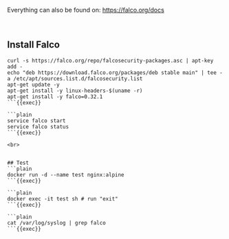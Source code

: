 
Everything can also be found on:
https://falco.org/docs


<br>

## Install Falco
```plain
curl -s https://falco.org/repo/falcosecurity-packages.asc | apt-key add -
echo "deb https://download.falco.org/packages/deb stable main" | tee -a /etc/apt/sources.list.d/falcosecurity.list
apt-get update -y
apt-get install -y linux-headers-$(uname -r)
apt-get install -y falco=0.32.1
```{{exec}}

```plain
service falco start
service falco status
```{{exec}}

<br>


## Test
```plain
docker run -d --name test nginx:alpine
```{{exec}}

```plain
docker exec -it test sh # run "exit"
```{{exec}}

```plain
cat /var/log/syslog | grep falco
```{{exec}}
